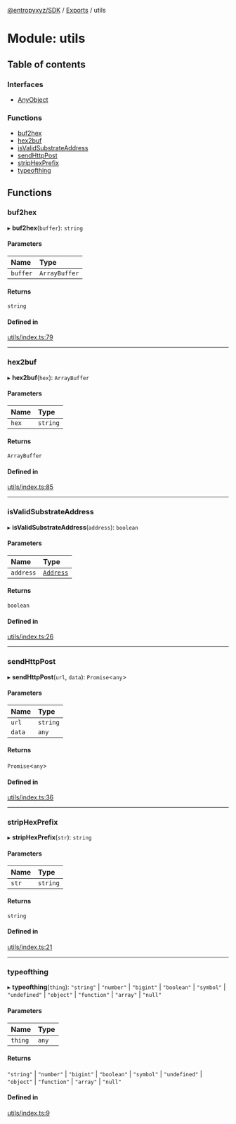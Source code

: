 [@entropyxyz/SDK](../README.md) / [Exports](../modules.md) / utils

# Module: utils

## Table of contents

### Interfaces

- [AnyObject](../interfaces/utils.AnyObject.md)

### Functions

- [buf2hex](utils.md#buf2hex)
- [hex2buf](utils.md#hex2buf)
- [isValidSubstrateAddress](utils.md#isvalidsubstrateaddress)
- [sendHttpPost](utils.md#sendhttppost)
- [stripHexPrefix](utils.md#striphexprefix)
- [typeofthing](utils.md#typeofthing)

## Functions

### buf2hex

▸ **buf2hex**(`buffer`): `string`

#### Parameters

| Name | Type |
| :------ | :------ |
| `buffer` | `ArrayBuffer` |

#### Returns

`string`

#### Defined in

[utils/index.ts:79](https://github.com/entropyxyz/SDK/blob/04833ee/src/utils/index.ts#L79)

___

### hex2buf

▸ **hex2buf**(`hex`): `ArrayBuffer`

#### Parameters

| Name | Type |
| :------ | :------ |
| `hex` | `string` |

#### Returns

`ArrayBuffer`

#### Defined in

[utils/index.ts:85](https://github.com/entropyxyz/SDK/blob/04833ee/src/utils/index.ts#L85)

___

### isValidSubstrateAddress

▸ **isValidSubstrateAddress**(`address`): `boolean`

#### Parameters

| Name | Type |
| :------ | :------ |
| `address` | [`Address`](types.md#address) |

#### Returns

`boolean`

#### Defined in

[utils/index.ts:26](https://github.com/entropyxyz/SDK/blob/04833ee/src/utils/index.ts#L26)

___

### sendHttpPost

▸ **sendHttpPost**(`url`, `data`): `Promise`\<`any`\>

#### Parameters

| Name | Type |
| :------ | :------ |
| `url` | `string` |
| `data` | `any` |

#### Returns

`Promise`\<`any`\>

#### Defined in

[utils/index.ts:36](https://github.com/entropyxyz/SDK/blob/04833ee/src/utils/index.ts#L36)

___

### stripHexPrefix

▸ **stripHexPrefix**(`str`): `string`

#### Parameters

| Name | Type |
| :------ | :------ |
| `str` | `string` |

#### Returns

`string`

#### Defined in

[utils/index.ts:21](https://github.com/entropyxyz/SDK/blob/04833ee/src/utils/index.ts#L21)

___

### typeofthing

▸ **typeofthing**(`thing`): ``"string"`` \| ``"number"`` \| ``"bigint"`` \| ``"boolean"`` \| ``"symbol"`` \| ``"undefined"`` \| ``"object"`` \| ``"function"`` \| ``"array"`` \| ``"null"``

#### Parameters

| Name | Type |
| :------ | :------ |
| `thing` | `any` |

#### Returns

``"string"`` \| ``"number"`` \| ``"bigint"`` \| ``"boolean"`` \| ``"symbol"`` \| ``"undefined"`` \| ``"object"`` \| ``"function"`` \| ``"array"`` \| ``"null"``

#### Defined in

[utils/index.ts:9](https://github.com/entropyxyz/SDK/blob/04833ee/src/utils/index.ts#L9)

